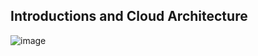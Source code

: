 ## Introductions and Cloud Architecture

![image](https://github.com/adeleke123/I4GCybersecurity/assets/51156057/36644fa1-c11d-4d5c-a3d8-f4412e1ca09b)

